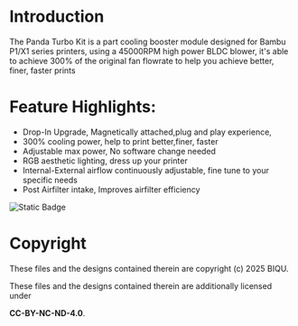 # Introduction

The Panda Turbo Kit is a part cooling booster module designed for Bambu P1/X1 series printers, using a 45000RPM high power BLDC blower, it's able to achieve 300% of the original fan flowrate to help you achieve better, finer, faster prints

# Feature Highlights:

* Drop-In Upgrade, Magnetically attached,plug and play experience, 
* 300% cooling power, help to print better,finer, faster
* Adjustable max power, No software change needed
* RGB aesthetic lighting, dress up your printer
* Internal-External airflow continuously adjustable, fine tune to your specific needs
* Post Airfilter intake, Improves airfilter efficiency


![Static Badge](https://img.shields.io/badge/License-CC_BY--NC--ND_4.0-GREEN)

# Copyright

These files and the designs contained therein are copyright (c) 2025 BIQU.

These files and the designs contained therein are additionally licensed under 

**CC-BY-NC-ND-4.0**.
